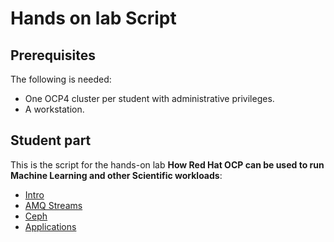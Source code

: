 # Hands on lab Script

## Prerequisites

The following is needed:

* One OCP4 cluster per student with administrative privileges.
* A workstation.

## Student part

This is the script for the hands-on lab **How Red Hat OCP can be used to run Machine Learning and other Scientific workloads**:

* [Intro](intro/README.md)
* [AMQ Streams](amq-streams/README.md)
* [Ceph](ceph/README.md)
* [Applications](applications/README.md)
